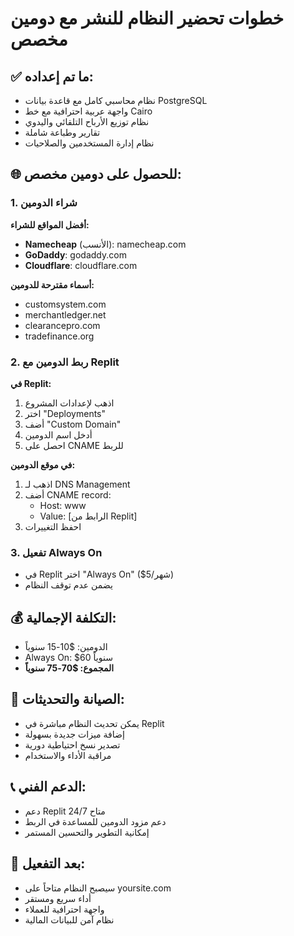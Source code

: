 # خطوات تحضير النظام للنشر مع دومين مخصص

## ✅ ما تم إعداده:
- نظام محاسبي كامل مع قاعدة بيانات PostgreSQL
- واجهة عربية احترافية مع خط Cairo
- نظام توزيع الأرباح التلقائي واليدوي
- تقارير وطباعة شاملة
- نظام إدارة المستخدمين والصلاحيات

## 🌐 للحصول على دومين مخصص:

### 1. شراء الدومين
**أفضل المواقع للشراء:**
- **Namecheap** (الأنسب): namecheap.com
- **GoDaddy**: godaddy.com
- **Cloudflare**: cloudflare.com

**أسماء مقترحة للدومين:**
- customsystem.com
- merchantledger.net
- clearancepro.com
- tradefinance.org

### 2. ربط الدومين مع Replit

**في Replit:**
1. اذهب لإعدادات المشروع
2. اختر "Deployments" 
3. أضف "Custom Domain"
4. أدخل اسم الدومين
5. احصل على CNAME للربط

**في موقع الدومين:**
1. اذهب لـ DNS Management
2. أضف CNAME record:
   - Host: www
   - Value: [الرابط من Replit]
3. احفظ التغييرات

### 3. تفعيل Always On
- في Replit اختر "Always On" ($5/شهر)
- يضمن عدم توقف النظام

## 💰 التكلفة الإجمالية:
- الدومين: $10-15 سنوياً
- Always On: $60 سنوياً  
- **المجموع: $70-75 سنوياً**

## 🔧 الصيانة والتحديثات:
- يمكن تحديث النظام مباشرة في Replit
- إضافة ميزات جديدة بسهولة
- تصدير نسخ احتياطية دورية
- مراقبة الأداء والاستخدام

## 📞 الدعم الفني:
- دعم Replit متاح 24/7
- دعم مزود الدومين للمساعدة في الربط
- إمكانية التطوير والتحسين المستمر

## 🚀 بعد التفعيل:
- سيصبح النظام متاحاً على yoursite.com
- أداء سريع ومستقر
- واجهة احترافية للعملاء
- نظام آمن للبيانات المالية